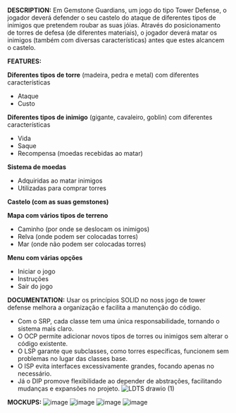 **DESCRIPTION:**
Em Gemstone Guardians, um jogo do tipo Tower Defense, o jogador deverá defender o seu castelo do ataque de diferentes tipos de inimigos que pretendem roubar as suas jóias. Através do posicionamento de torres de defesa (de diferentes materiais), o jogador deverá matar os inimigos (também com diversas características) antes que estes alcancem o castelo.


**FEATURES:**

**Diferentes tipos de torre** (madeira, pedra e metal) com diferentes características
- Ataque
- Custo
  
**Diferentes tipos de inimigo** (gigante, cavaleiro, goblin) com diferentes características
- Vida
- Saque
- Recompensa (moedas recebidas ao matar)
  
**Sistema de moedas**
- Adquiridas ao matar inimigos
- Utilizadas para comprar torres

**Castelo (com as suas gemstones)**

**Mapa com vários tipos de terreno**
- Caminho (por onde se deslocam os inimigos)
- Relva (onde podem ser colocadas torres)
- Mar (onde não podem ser colocadas torres)
  
**Menu com várias opções**
- Iniciar o jogo
- Instruções
- Sair do jogo


**DOCUMENTATION:**
Usar os princípios SOLID no noss jogo de tower defense melhora a organização e facilita a manutenção do código. 
- Com o SRP, cada classe tem uma única responsabilidade, tornando o sistema mais claro.
- O OCP permite adicionar novos tipos de torres ou inimigos sem alterar o código existente.
- O LSP garante que subclasses, como torres específicas, funcionem sem problemas no lugar das classes base.
- O ISP evita interfaces excessivamente grandes, focando apenas no necessário.
- Já o DIP promove flexibilidade ao depender de abstrações, facilitando mudanças e expansões no projeto.
  ![LDTS drawio (1)](https://github.com/user-attachments/assets/ccce81fb-dc85-46ab-bd50-d2062c428379)

  
**MOCKUPS:**
![image](https://github.com/user-attachments/assets/9ef6f508-f019-4131-ba1b-40274a868b25)
![image](https://github.com/user-attachments/assets/b1eeef2e-a5be-4853-8a00-57d514041008)
![image](https://github.com/user-attachments/assets/c3575ff8-d877-4410-8e9d-54fd6dd809d1)
![image](https://github.com/user-attachments/assets/04333804-008e-4add-a657-3abf69c29c0e)




